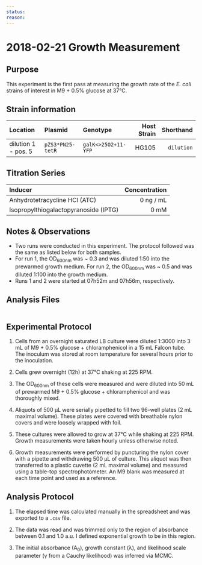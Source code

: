 ```yaml
---
status:
reason:
---
```


# 2018-02-21 Growth Measurement


## Purpose
This experiment is the first pass at measuring the growth rate of the *E. coli*
strains of interest in M9 + 0.5% glucose at 37°C.

## Strain information
| Location | Plasmid | Genotype | Host Strain | Shorthand |
| :------  | :------ | :------- | ----------: | --------: |
| dilution 1 - pos. 5  | `pZS3*PN25-tetR` | `galK<>25O2+11-YFP`   | HG105 | `dilution`  |


## Titration Series

| Inducer | Concentration |
| :-----  | ------------: |
| Anhydrotetracycline HCl (ATC) | 0 ng / mL |
| Isopropylthiogalactopyranoside (IPTG) | 0 mM |



## Notes & Observations
* Two runs were conducted in this experiment. The protocol followed was the
same as listed below for both samples.
* For run 1, the OD<sub>600nm</sub> was ~ 0.3 and was diluted 1:50 into the
prewarmed growth medium. For run 2, the OD<sub>600nm</sub> was ~ 0.5 and was
diluted 1:100 into the growth medium.
* Runs 1 and 2 were started at 07h52m and 07h56m, respectively.

## Analysis Files

![]()

## Experimental Protocol

1. Cells from an overnight saturated LB culture were diluted 1:3000 into 3 mL  of M9 + 0.5% glucose + chloramphenicol in a 15 mL Falcon tube. The inoculum was stored at room temperature for several hours prior to the inoculation.

2. Cells grew overnight (12h) at 37°C shaking at 225 RPM.

3. The OD<sub>600nm</sub> of these cells were measured and were diluted into 50 mL of prewarmed M9 + 0.5% glucose + chloramphenicol and was thoroughly mixed.

4. Aliquots of 500 µL were serially pipetted to fill two 96-well plates (2 mL maximal volume). These plates were covered with breathable nylon covers and were loosely wrapped with foil.

5. These cultures were allowed to grow at 37°C while shaking at 225 RPM. Growth measurements were taken hourly unless otherwise noted.

6. Growth measurements were performed by puncturing the nylon cover with a pipette and withdrawing 500 µL of culture. This aliquot was then transferred to a plastic cuvette (2 mL maximal volume) and measured using a table-top spectrophotometer. An M9 blank was measured at each time point and used as a reference.

## Analysis Protocol

1. The elapsed time was calculated manually in the spreadsheet and was exported
to a `.csv` file.

2. The data was read and was trimmed only to the region of absorbance between
0.1 and 1.0 a.u. I defined exponential growth to be in this region.

3. The initial absorbance (A<sub>0</sub>), growth constant (λ), and likelihood
scale parameter (γ from a Cauchy likelihood) was inferred via MCMC.
